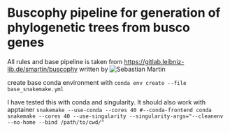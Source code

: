 # Buscophy pipeline for generation of phylogenetic trees from busco genes
All rules and base pipeline is taken from https://gitlab.leibniz-lib.de/smartin/buscophy written by ![Sebastian Martin](https://gitlab.leibniz-lib.de/smartin)

create base conda environment with
`conda env create --file base_snakemake.yml`


I have tested this with conda and singularity. It should also work with apptainer
`snakemake --use-conda --cores 40 #--conda-frontend conda`
`snakemake --cores 40 --use-singularity --singularity-args="--cleanenv --no-home --bind /path/to/cwd/"`


